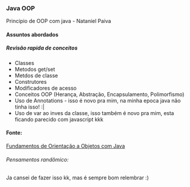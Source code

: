 ### Java OOP
Principio de OOP com java - Nataniel Paiva


#### Assuntos abordados ####
  ##### Revisão rapida de conceitos #####
   - Classes
   - Metodos get/set
   - Metdos de classe
   - Construtores
   - Modificadores de acesso
   - Conceitos OOP (Herança, Abstração, Encapsulamento, Polimorfismo)
   - Uso de Annotations - isso é novo pra mim, na minha epoca java não tinha isso! :|
   - Uso de var ao inves da classe, isso também é novo pra mim, esta ficando parecido com javascript kkk


#### Fonte:
[Fundamentos de Orientação a Objetos com Java](https://www.youtube.com/watch?v=x7w-SUSS9bw&list=PLxuFqIk29JL25N6PMMCAyRRx7elYsDbsB&index=4)


###### Pensamentos randômico:
Ja cansei de fazer isso kk, mas é sempre bom relembrar :)